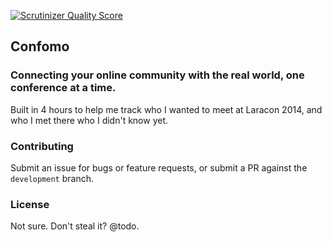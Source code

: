 [![Scrutinizer Quality Score](https://scrutinizer-ci.com/g/mattstauffer/confomo/badges/quality-score.png?b=master)](https://scrutinizer-ci.com/g/mattstauffer/confomo/)

## Confomo
### Connecting your online community with the real world, one conference at a time.

Built in 4 hours to help me track who I wanted to meet at Laracon 2014, and who I met there who I didn't know yet.

### Contributing
Submit an issue for bugs or feature requests, or submit a PR against the `development` branch.

### License

Not sure. Don't steal it? @todo.
